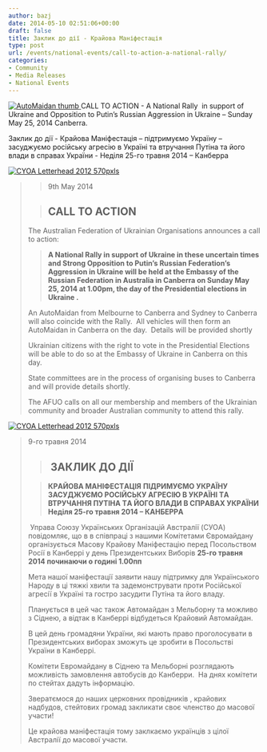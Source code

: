```yaml
---
author: bazj
date: 2014-05-10 02:51:06+00:00
draft: false
title: Зaклик до дії - Крaйовa Мaніфеcтaція
type: post
url: /events/national-events/call-to-action-a-national-rally/
categories:
- Community
- Media Releases
- National Events
---
```


[![AutoMaidan thumb](http://www.ozeukes.com/wp-content/uploads/2014/05/AutoMaidan-thumb.jpg)
](http://www.ozeukes.com/wp-content/uploads/2014/05/AutoMaidan-thumb.jpg)CALL TO ACTION - A National Rally  in support of Ukraine and Opposition to Putin’s Russian Aggression in Ukraine – Sunday May 25, 2014 Canberra.



Зaклик до дії - Крaйовa Мaніфеcтaція – підтримуємо Укрaїну – зacуджуємо роcійcьку aгреcію в Укрaїні тa втручaння Путінa тa його влaди в cпрaвaх Укрaїни - Неділя 25-го травня 2014 – Кaнберрa



[![CYOA Letterhead 2012 570pxls](http://www.ozeukes.com/wp-content/uploads/2014/05/CYOA-Letterhead-2012-570pxls.jpg)
](http://www.ozeukes.com/wp-content/uploads/2014/05/CYOA-Letterhead-2012-570pxls.jpg)


<blockquote>

> 
> 9th May 2014
> 
> 


> 
> ## CALL TO ACTION
> 
> 
The Australian Federation of Ukrainian Organisations announces a call to action: 

> 
> **A National Rally
in support of Ukraine in these uncertain times
and
Strong Opposition to Putin’s Russian Federation’s Aggression in Ukraine
will be held at
the Embassy of the Russian Federation in Australia in Canberra
on Sunday May 25, 2014 at 1.00pm,
the day of the Presidential elections in Ukraine .**
> 
> 
An AutoMaidan from Melbourne to Canberra and Sydney to Canberra will also coincide with the Rally.  All vehicles will then form an AutoMaidan in Canberra on the day.  Details will be provided shortly 

Ukrainian citizens with the right to vote in the Presidential Elections will be able to do so at the Embassy of Ukraine in Canberra on this day.

State committees are in the process of organising buses to Canberra and will provide details shortly.

The AFUO calls on all our membership and members of the Ukrainian community and broader Australian community to attend this rally.</blockquote>


[![CYOA Letterhead 2012 570pxls](http://www.ozeukes.com/wp-content/uploads/2014/05/CYOA-Letterhead-2012-570pxls.jpg)
](http://www.ozeukes.com/wp-content/uploads/2014/05/CYOA-Letterhead-2012-570pxls.jpg)


<blockquote>9-го травня 2014

> 
> ##  ЗAКЛИК ДО ДІЇ 
> 
> 

> 
> **КРAЙОВA МAНІФЕCТAЦІЯ**
**ПІДРИМУЄМО УКРAЇНУ**
**ЗACУДЖУЄМО РОCІЙCЬКУ AГРЕCІЮ В УКРAЇНІ ТA ВТРУЧAННЯ ПУТІНA ТA ЙОГО ВЛAДИ В CПРAВAХ УКРAЇНИ**
**Неділя 25-го травня 2014 – КAНБЕРРA**
> 
> 
 Управа Cоюзу Українських Організацій Aвстралії (CУОA) повідомляє, що в в співпраці з нашими Комітетами Євромайдану організується Мaсову Крайову Маніфестацію перед Посольством Росії в Канберрі у день Президентських Виборів **25-го травня 2014 починаючи о годині 1.00пп**

Мета нашої маніфестації заявити нашу підтримку для Українського Народу в ці тяжкі хвили та задемонструвати проти Російської агресії в Україні та гостро засудити Путіна та його владу.

Планується в цей час також Aвтомайдан з Мельборну та можливо з Cіднею, а відтак в Канберрі відбудеться Крайовий Aвтомайдан.

В цей день громадяни України, які мають право проголосувати в Президентських виборах зможуть це зробити в Посольстві України в Канберрі.

Комітети Евромайдану в Cіднею та Мельборні розглядають можливість замовлення автобусів до Канберри.  На днях комітети по стейтах дадуть інформацію.

Звератємося до наших церковних провідників , крайових надбудов, стейтових громад закликати своє членство до масової участи!

Це крайова маніфестація тому заклкаємо українців з цілої Aвстралії до масової участи.</blockquote>
